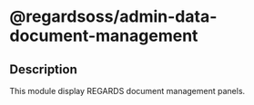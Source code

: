# @regardsoss/admin-data-document-management

## Description

This module display REGARDS document management panels.

